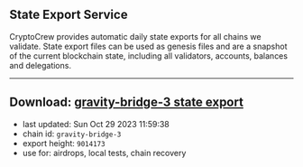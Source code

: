 ## State Export Service
CryptoCrew provides automatic daily state exports for all chains we validate. State export files can be used as genesis files and are a snapshot of the current blockchain state, including all validators, accounts, balances and delegations.

---
**Download: [gravity-bridge-3 state export](https://dl.ccvalidators.com/SERVICE/gravitybridge/gravity-bridge-3_export_9014173.json)**
---

- last updated: Sun Oct 29 2023 11:59:38
- chain id: `gravity-bridge-3`
- export height: `9014173`
- use for: airdrops, local tests, chain recovery
